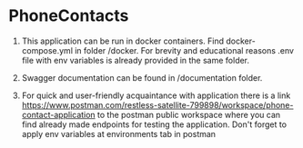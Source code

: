 # PhoneContacts

1. This application can be run in docker containers. Find docker-compose.yml in folder /docker. 
For brevity and educational reasons .env file with env variables is already provided in the same folder.

2. Swagger documentation can be found in /documentation folder.

3. For quick and user-friendly acquaintance with application there is a link 
https://www.postman.com/restless-satellite-799898/workspace/phone-contact-application 
to the postman public workspace where you can find already made endpoints for testing the application.
Don't forget to apply env variables at environments tab in postman